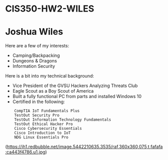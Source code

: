# CIS350-HW2-WILES
# Joshua Wiles

Here are a few of my interests:
- Camping/Backpacking
- Dungeons & Dragons
- Information Security

Here is a bit into my technical background:
- Vice President of the GVSU Hackers Analyzing Threats Club
- Eagle Scout as a Boy Scout of America
- Built a fully functional PC from parts and installed Windows 10
- Certified in the following:
```
    CompTIA IoT Fundamentals Plus
    TestOut Security Pro
    TestOut Information Technology Fundamentals
    TestOut Ethical Hacker Pro
    Cisco Cybersecurity Essentials
    Cisco Introduction to IoT
    NDG Linux Essentials Pro
```

(https://ih1.redbubble.net/image.5442210635.3535/raf,360x360,075,t,fafafa:ca443f4786.u1.jpg)

